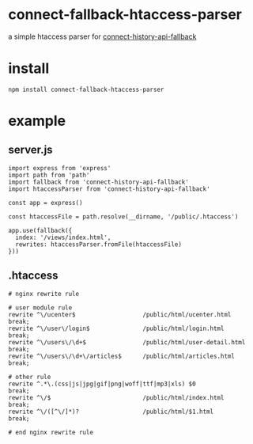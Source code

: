 # connect-fallback-htaccess-parser

a simple htaccess parser for [connect-history-api-fallback](https://github.com/bripkens/connect-history-api-fallback)

# install

```
npm install connect-fallback-htaccess-parser

```


# example

## server.js

```
import express from 'express'
import path from 'path'
import fallback from 'connect-history-api-fallback'
import htaccessParser from 'connect-history-api-fallback'

const app = express()

const htaccessFile = path.resolve(__dirname, '/public/.htaccess')

app.use(fallback({
  index: '/views/index.html',
  rewrites: htaccessParser.fromFile(htaccessFile)
}))

```


## .htaccess

```
# nginx rewrite rule

# user module rule
rewrite ^\/ucenter$                   /public/html/ucenter.html        break;
rewrite ^\/user\/login$               /public/html/login.html          break;
rewrite ^\/users\/\d+$                /public/html/user-detail.html    break;
rewrite ^\/users\/\d+\/articles$      /public/html/articles.html       break;

# other rule
rewrite ^.*\.(css|js|jpg|gif|png|woff|ttf|mp3|xls) $0                  break;
rewrite ^\/$                          /public/html/index.html          break;
rewrite ^\/([^\/]*)?                  /public/html/$1.html             break;

# end nginx rewrite rule

```

